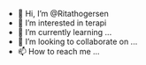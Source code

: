 - 👋 Hi, I’m @Ritathogersen
- 👀 I’m interested in terapi
- 🌱 I’m currently learning ...
- 💞️ I’m looking to collaborate on ...
- 📫 How to reach me ...

<!---
Ritathogersen/Ritathogersen is a ✨ special ✨ repository because its `README.md` (this file) appears on your GitHub profile.
You can click the Preview link to take a look at your changes.
--->
